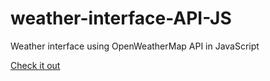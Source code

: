 # weather-interface-API-JS
Weather interface using OpenWeatherMap API in JavaScript

<a href="https://lance1ot0.github.io/weather-interface-API-JS/">Check it out</a>
